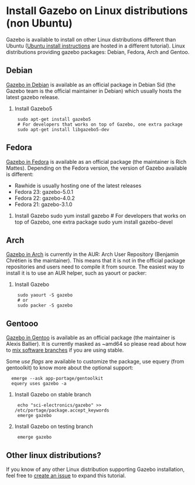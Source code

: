 # Install Gazebo on Linux distributions (non Ubuntu)

Gazebo is available to install on other Linux distributions different than Ubuntu 
([Ubuntu install instructions](http://gazebosim.org/tutorials?tut=install_ubuntu&cat=install)
are hosted in a different tutorial). Linux distributions providing gazebo packages: 
Debian, Fedora, Arch and Gentoo.

## Debian

[Gazebo in Debian](https://packages.debian.org/source/sid/gazebo) is available
as an official package in Debian Sid (the Gazebo team is the official
maintainer in Debian) which usually hosts the latest gazebo release.

1. Install Gazebo5

        sudo apt-get install gazebo5
        # For developers that works on top of Gazebo, one extra package
        sudo apt-get install libgazebo5-dev

## Fedora

[Gazebo in Fedora](https://apps.fedoraproject.org/packages/gazebo) is available
as an official package (the maintainer is Rich Mattes). Depending on the Fedora
version, the version of Gazebo available is different:

 * Rawhide is usually hosting one of the latest releases
 * Fedora 23: gazebo-5.0.1
 * Fedora 22: gazebo-4.0.2
 * Fedora 21: gazebo-3.1.0

1. Install Gazebo
        sudo yum install gazebo
        # For developers that works on top of Gazebo, one extra package
        sudo yum install gazebo-devel

## Arch

[Gazebo in Arch](https://aur.archlinux.org/packages/gazebo/) is currently in the AUR:
Arch User Repository (Benjamin Chrétien is the maintainer). This means that it
is not in the official package repositories and users need to compile it from
source. The easiest way to install it is to use an AUR helper, such as yaourt
or packer:

1. Install Gazebo

        sudo yaourt -S gazebo
        # or 
        sudo packer -S gazebo

## Gentooo

[Gazebo in Gentoo](https://packages.gentoo.org/package/sci-electronics/gazebo)
is available as an official package (the maintainer is Alexis Ballier). It is
currently masked as ~amd64 so please read about how to [mix software
branches](https://wiki.gentoo.org/wiki/Handbook:AMD64/Portage/Branches) if you
are using stable.

Some *use flags* are available to customize the package, use equery (from
gentoolkit) to know more about the optional support:

      emerge --ask app-portage/gentoolkit
      equery uses gazebo -a

1. Install Gazebo on stable branch
       
        echo "sci-electronics/gazebo" >> /etc/portage/package.accept_keywords
        emerge gazebo

1. Install Gazebo on testing branch

        emerge gazebo

## Other linux distributions?

If you know of any other Linux distribution supporting Gazebo installation,
feel free to [create an issue](https://bitbucket.org/osrf/gazebo_tutorials/issues)
to expand this tutorial.
